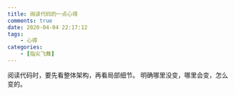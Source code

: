 ```yaml
---
title: 阅读代码的一点心得
comments: true
date: 2020-04-04 22:17:12
tags:
    - 心得
categories:
    - [指尖飞舞]
---
```

阅读代码时，要先看整体架构，再看局部细节。
明确哪里没变，哪里会变，怎么变的。
